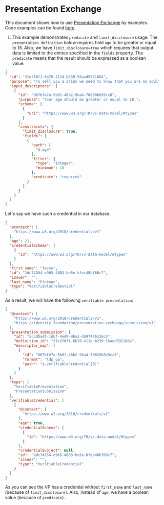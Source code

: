 # Presentation Exchange

This document shows how to use [Presentation Exchange](https://identity.foundation/presentation-exchange) by examples.
Code examples can be found [here](example_test.go).

1. This example demonstrates `predicate` and `limit_disclosure` usage.
   The `presentation definition` below requires field `age` to be greater or equal to 18.
   Also, we have `limit_disclosure=true` which requires that output data is limited to the entries specified in the `fields` property.
   The `predicate` means that the result should be expressed as a boolean value.
```json
{
  "id": "31e2f0f1-6b70-411d-b239-56aed5321884",
  "purpose": "To sell you a drink we need to know that you are an adult.",
  "input_descriptors": [
    {
      "id": "867bfe7a-5b91-46b2-9ba4-70028b8d9cc8",
      "purpose": "Your age should be greater or equal to 18.",
      "schema": [
        {
          "uri": "https://www.w3.org/TR/vc-data-model/#types"
        }
      ],
      "constraints": {
        "limit_disclosure": true,
        "fields": [
          {
            "path": [
              "$.age"
            ],
            "filter": {
              "type": "integer",
              "minimum": 18
            },
            "predicate": "required"
          }
        ]
      }
    }
  ]
}
```
Let's say we have such a credential in our database.
```json
{
  "@context": [
    "https://www.w3.org/2018/credentials/v1"
  ],
  "age": 21,
  "credentialSchema": [
    {
      "id": "https://www.w3.org/TR/vc-data-model/#types"
    }
  ],
  "first_name": "Jesse",
  "id": "2dc74354-e965-4883-be5e-bfec48bf60c7",
  "issuer": "",
  "last_name": "Pinkman",
  "type": "VerifiableCredential"
}
```
As a result, we will have the following `verifiable presentation`:
```json
{
  "@context": [
    "https://www.w3.org/2018/credentials/v1",
    "https://identity.foundation/presentation-exchange/submission/v1"
  ],
  "presentation_submission": {
    "id": "accd5adf-1dbf-4ed9-9ba2-d687476126cb",
    "definition_id": "31e2f0f1-6b70-411d-b239-56aed5321884",
    "descriptor_map": [
      {
        "id": "867bfe7a-5b91-46b2-9ba4-70028b8d9cc8",
        "format": "ldp_vp",
        "path": "$.verifiableCredential[0]"
      }
    ]
  },
  "type": [
    "VerifiablePresentation",
    "PresentationSubmission"
  ],
  "verifiableCredential": [
    {
      "@context": [
        "https://www.w3.org/2018/credentials/v1"
      ],
      "age": true,
      "credentialSchema": [
        {
          "id": "https://www.w3.org/TR/vc-data-model/#types"
        }
      ],
      "credentialSubject": null,
      "id": "2dc74354-e965-4883-be5e-bfec48bf60c7",
      "issuer": "",
      "type": "VerifiableCredential"
    }
  ]
}
```

As you can see the VP has a credential without `first_name` and `last_name` (because of `limit_disclosure`).
Also, instead of `age`, we have a boolean value (because of `predicate`).